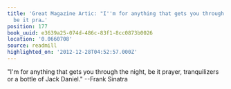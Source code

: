 ```yaml
---
title: 'Great Magazine Artic: "I''m for anything that gets you through the night,
  be it pra…'
position: 177
book_uuid: e3639a25-074d-486c-83f1-8cc0873b0026
location: '0.0660708'
source: readmill
highlighted_on: '2012-12-28T04:52:57.000Z'
---
```


"I'm for anything that gets you through the night, be it prayer, tranquilizers or a bottle of Jack Daniel." --Frank Sinatra